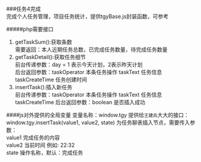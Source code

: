 ###任务4完成  
完成个人任务管理，项目任务统计，提供tgyBase.js封装函数，可参考  

#####php需要接口  
1. getTaskSum():获取条数  
  需要返回：本人近期任务总数，已完成任务数量，待完成任务数量  
2. getTaskDetail():获取任务细节  
  前台传递参数：day = 1 表示今天计划，2表示昨天计划  
  后台返回参数：taskOperator 本条任务操作  taskText 任务信息  taskCreateTime 任务创建时间  
3. insertTask():插入新任务  
  前台传递参数：taskOperator 本条任务操作  taskText 任务信息  taskCreateTime
  后台返回参数：boolean 是否插入成功   

####js对外提供的全局变量
   变量名称：window.tgy
   提供给`王建兵`大大的接口：window.tgy.insertTask(value1, value2, state)  为任务聊表插入节点，需要传入参数：  
   value1 完成任务的内容   
   value2 当前时间  例如: 22:32   
   state  操作名称，默认：完成任务